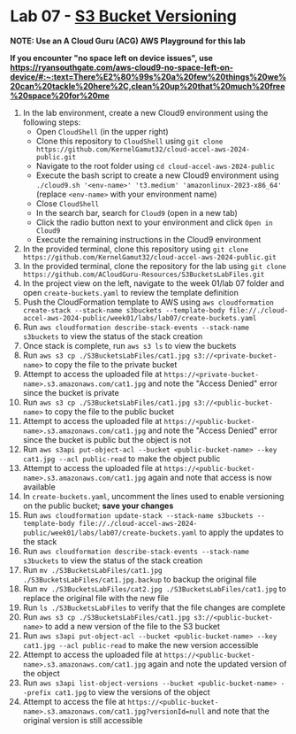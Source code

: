 # Lab 07 - [S3 Bucket Versioning](https://learn.acloud.guru/handson/c3870bf7-5d98-44fe-acf5-4c0bbdddb3d9)

**NOTE: Use an A Cloud Guru (ACG) AWS Playground for this lab**

**If you encounter "no space left on device issues", use https://ryansouthgate.com/aws-cloud9-no-space-left-on-device/#:~:text=There%E2%80%99s%20a%20few%20things%20we%20can%20tackle%20here%2C,clean%20up%20that%20much%20free%20space%20for%20me**

1. In the lab environment, create a new Cloud9 environment using the following steps:
    - Open `CloudShell` (in the upper right)
    - Clone this repository to `CloudShell` using `git clone https://github.com/KernelGamut32/cloud-accel-aws-2024-public.git`
    - Navigate to the root folder using `cd cloud-accel-aws-2024-public`
    - Execute the bash script to create a new Cloud9 environment using `./cloud9.sh '<env-name>' 't3.medium' 'amazonlinux-2023-x86_64'` (replace `<env-name>` with your environment name)
    - Close `CloudShell`
    - In the search bar, search for `Cloud9` (open in a new tab)
    - Click the radio button next to your environment and click `Open in Cloud9`
    - Execute the remaining instructions in the Cloud9 environment
1. In the provided terminal, clone this repository using `git clone https://github.com/KernelGamut32/cloud-accel-aws-2024-public.git`
1. In the provided terminal, clone the repository for the lab using `git clone https://github.com/ACloudGuru-Resources/S3BucketsLabFiles.git`
1. In the project view on the left, navigate to the week 01/lab 07 folder and open `create-buckets.yaml` to review the template definition
1. Push the CloudFormation template to AWS using `aws cloudformation create-stack --stack-name s3buckets --template-body file://./cloud-accel-aws-2024-public/week01/labs/lab07/create-buckets.yaml`
1. Run `aws cloudformation describe-stack-events --stack-name s3buckets` to view the status of the stack creation
1. Once stack is complete, run `aws s3 ls` to view the buckets
1. Run `aws s3 cp ./S3BucketsLabFiles/cat1.jpg s3://<private-bucket-name>` to copy the file to the private bucket
1. Attempt to access the uploaded file at `https://<private-bucket-name>.s3.amazonaws.com/cat1.jpg` and note the "Access Denied" error since the bucket is private
1. Run `aws s3 cp ./S3BucketsLabFiles/cat1.jpg s3://<public-bucket-name>` to copy the file to the public bucket
1. Attempt to access the uploaded file at `https://<public-bucket-name>.s3.amazonaws.com/cat1.jpg` and note the "Access Denied" error since the bucket is public but the object is not
1. Run `aws s3api put-object-acl --bucket <public-bucket-name> --key cat1.jpg --acl public-read` to make the object public
1. Attempt to access the uploaded file at `https://<public-bucket-name>.s3.amazonaws.com/cat1.jpg` again and note that access is now available
1. In `create-buckets.yaml`, uncomment the lines used to enable versioning on the public bucket; **save your changes**
1. Run `aws cloudformation update-stack --stack-name s3buckets --template-body file://./cloud-accel-aws-2024-public/week01/labs/lab07/create-buckets.yaml` to apply the updates to the stack
1. Run `aws cloudformation describe-stack-events --stack-name s3buckets` to view the status of the stack creation
1. Run `mv ./S3BucketsLabFiles/cat1.jpg ./S3BucketsLabFiles/cat1.jpg.backup` to backup the original file
1. Run `mv ./S3BucketsLabFiles/cat2.jpg ./S3BucketsLabFiles/cat1.jpg` to replace the original file with the new file
1. Run `ls ./S3BucketsLabFiles` to verify that the file changes are complete
1. Run `aws s3 cp ./S3BucketsLabFiles/cat1.jpg s3://<public-bucket-name>` to add a new version of the file to the S3 bucket
1. Run `aws s3api put-object-acl --bucket <public-bucket-name> --key cat1.jpg --acl public-read` to make the new version accessible
1. Attempt to access the uploaded file at `https://<public-bucket-name>.s3.amazonaws.com/cat1.jpg` again and note the updated version of the object
1. Run `aws s3api list-object-versions --bucket <public-bucket-name> --prefix cat1.jpg` to view the versions of the object
1. Attempt to access the file at `https://<public-bucket-name>.s3.amazonaws.com/cat1.jpg?versionId=null` and note that the original version is still accessible
